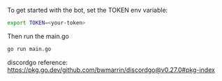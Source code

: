To get started with the bot, set the TOKEN env variable:
```bash
export TOKEN=<your-token>
```
Then run the main.go
```bash
go run main.go
```

discordgo reference: https://pkg.go.dev/github.com/bwmarrin/discordgo@v0.27.0#pkg-index